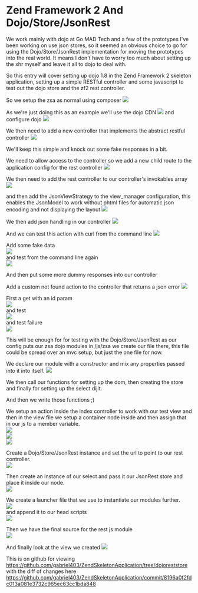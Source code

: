 Zend Framework 2 And Dojo/Store/JsonRest
========================================

We work mainly with dojo at Go MAD Tech and a few of the prototypes I've been working on use json stores, so it seemed an obvious choice to go for using the Dojo/Store/JsonRest implementation for moving the prototypes into the real world. It means I don't have to worry too much about setting up the xhr myself and leave it all to dojo to deal with.

So this entry will cover setting up dojo 1.8 in the Zend Framework 2 skeleton application, setting up a simple RESTful controller and some javascript to test out the dojo store and the zf2 rest controller.

So we setup the zsa as normal using composer
![](http://blackdwarf.autonomicpilot.co.uk/caps/f9e06d.png)

As we're just doing this as an example we'll use the dojo CDN
![](http://blackdwarf.autonomicpilot.co.uk/caps/cff75d.png)
and configure dojo
![](http://blackdwarf.autonomicpilot.co.uk/caps/8ee8a4.png)

We then need to add a new controller that implements the abstract restful controller
![](http://blackdwarf.autonomicpilot.co.uk/caps/d93cf8.png)

We'll keep this simple and knock out some fake responses in a bit.

We need to allow access to the controller so we add a new child route to the application config for the rest controller
![](http://blackdwarf.autonomicpilot.co.uk/caps/a76aa4.png)

We then need to add the rest controller to our controller's invokables array
![](http://blackdwarf.autonomicpilot.co.uk/caps/884cfa.png)

and then add the JsonViewStrategy to the view_manager configuration, this enables the JsonModel to work without phtml files for automatic json encoding and not displaying the layout
![](http://blackdwarf.autonomicpilot.co.uk/caps/c1d87d.png)

We then add json handling in our controller
![](http://blackdwarf.autonomicpilot.co.uk/caps/ec91f7.png)

And we can test this action with curl from the command line
![](http://blackdwarf.autonomicpilot.co.uk/caps/8c3e4a.png)

Add some fake data   
![](http://blackdwarf.autonomicpilot.co.uk/caps/502486.png)   
and test from the command line again   
![](http://blackdwarf.autonomicpilot.co.uk/caps/fab64d.png)

And then put some more dummy responses into our controller

Add a custom not found action to the controller that returns a json error
![](http://blackdwarf.autonomicpilot.co.uk/caps/cf060c.png)

First a get with an id param   
![](http://blackdwarf.autonomicpilot.co.uk/caps/df3f86.png)   
and test   
![](http://blackdwarf.autonomicpilot.co.uk/caps/9ab748.png)   
and test failure   
![](http://blackdwarf.autonomicpilot.co.uk/caps/ccca93.png)

This will be enough for for testing with the Dojo/Store/JsonRest
as our config puts our zsa dojo modules in /js/zsa we create our file there, 
this file could be spread over an mvc setup, but just the one file for now.

We declare our module with a constructor and mix any properties passed into it into itself.
![](http://blackdwarf.autonomicpilot.co.uk/caps/4201a8.png)

We then call our functions for setting up the dom, then creating the store and finally for setting up the select dijit.

And then we write those functions ;)

We setup an action inside the index controller to work with our test view and then in the view file we setup a container node inside and then assign that in our js to a member variable.  
![](http://blackdwarf.autonomicpilot.co.uk/caps/ec4d3d.png)    
![](http://blackdwarf.autonomicpilot.co.uk/caps/858067.png)   
![](http://blackdwarf.autonomicpilot.co.uk/caps/7bcd04.png)

Create a Dojo/Store/JsonRest instance and set the url to point to our rest controller.   
![](http://blackdwarf.autonomicpilot.co.uk/caps/b54355.png)

Then create an instance of our select and pass it our JsonRest store and place it inside our node.   
![](http://blackdwarf.autonomicpilot.co.uk/caps/bb4235.png)

We create a launcher file that we use to instantiate our modules further.   
![](http://blackdwarf.autonomicpilot.co.uk/caps/d106b9.png)   
and append it to our head scripts   
![](http://blackdwarf.autonomicpilot.co.uk/caps/2c61f6.png)

Then we have the final source for the rest js module   
![](http://blackdwarf.autonomicpilot.co.uk/caps/1f42bd.png)   

And finally look at the view we created
![](http://blackdwarf.autonomicpilot.co.uk/caps/5e398b.png)

This is on github for viewing   
https://github.com/gabriel403/ZendSkeletonApplication/tree/dojoreststore   
with the diff of changes here   
https://github.com/gabriel403/ZendSkeletonApplication/commit/8196a0f2fdc013a081e3732c965ec63cc1bda848

